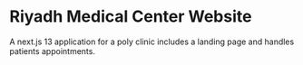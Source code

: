# Riyadh Medical Center Website

A next.js 13 application for a poly clinic includes a landing page
and handles patients appointments.

